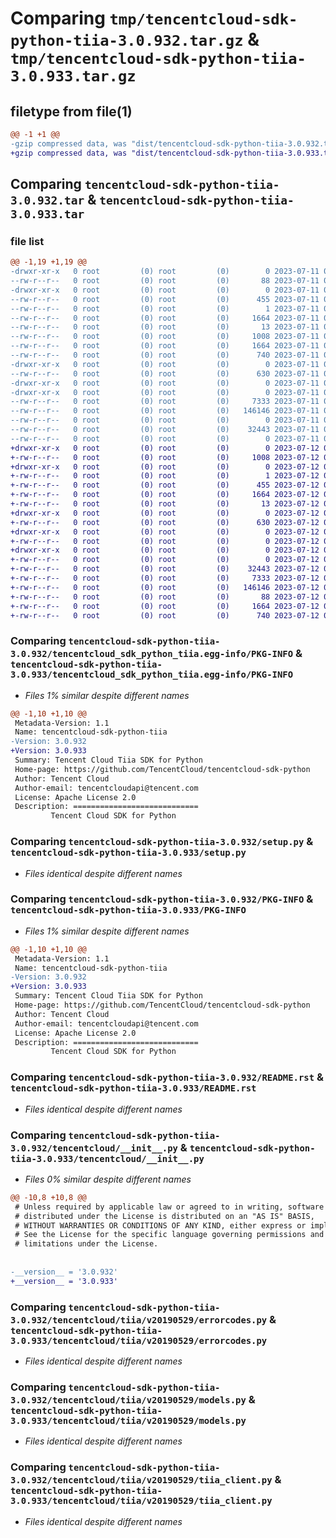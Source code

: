 # Comparing `tmp/tencentcloud-sdk-python-tiia-3.0.932.tar.gz` & `tmp/tencentcloud-sdk-python-tiia-3.0.933.tar.gz`

## filetype from file(1)

```diff
@@ -1 +1 @@
-gzip compressed data, was "dist/tencentcloud-sdk-python-tiia-3.0.932.tar", last modified: Tue Jul 11 01:02:27 2023, max compression
+gzip compressed data, was "dist/tencentcloud-sdk-python-tiia-3.0.933.tar", last modified: Wed Jul 12 00:42:51 2023, max compression
```

## Comparing `tencentcloud-sdk-python-tiia-3.0.932.tar` & `tencentcloud-sdk-python-tiia-3.0.933.tar`

### file list

```diff
@@ -1,19 +1,19 @@
-drwxr-xr-x   0 root         (0) root         (0)        0 2023-07-11 01:02:27.000000 tencentcloud-sdk-python-tiia-3.0.932/
--rw-r--r--   0 root         (0) root         (0)       88 2023-07-11 01:02:27.000000 tencentcloud-sdk-python-tiia-3.0.932/setup.cfg
-drwxr-xr-x   0 root         (0) root         (0)        0 2023-07-11 01:02:27.000000 tencentcloud-sdk-python-tiia-3.0.932/tencentcloud_sdk_python_tiia.egg-info/
--rw-r--r--   0 root         (0) root         (0)      455 2023-07-11 01:02:27.000000 tencentcloud-sdk-python-tiia-3.0.932/tencentcloud_sdk_python_tiia.egg-info/SOURCES.txt
--rw-r--r--   0 root         (0) root         (0)        1 2023-07-11 01:02:27.000000 tencentcloud-sdk-python-tiia-3.0.932/tencentcloud_sdk_python_tiia.egg-info/dependency_links.txt
--rw-r--r--   0 root         (0) root         (0)     1664 2023-07-11 01:02:27.000000 tencentcloud-sdk-python-tiia-3.0.932/tencentcloud_sdk_python_tiia.egg-info/PKG-INFO
--rw-r--r--   0 root         (0) root         (0)       13 2023-07-11 01:02:27.000000 tencentcloud-sdk-python-tiia-3.0.932/tencentcloud_sdk_python_tiia.egg-info/top_level.txt
--rw-r--r--   0 root         (0) root         (0)     1008 2023-07-11 01:02:27.000000 tencentcloud-sdk-python-tiia-3.0.932/setup.py
--rw-r--r--   0 root         (0) root         (0)     1664 2023-07-11 01:02:27.000000 tencentcloud-sdk-python-tiia-3.0.932/PKG-INFO
--rw-r--r--   0 root         (0) root         (0)      740 2023-07-11 01:02:27.000000 tencentcloud-sdk-python-tiia-3.0.932/README.rst
-drwxr-xr-x   0 root         (0) root         (0)        0 2023-07-11 01:02:27.000000 tencentcloud-sdk-python-tiia-3.0.932/tencentcloud/
--rw-r--r--   0 root         (0) root         (0)      630 2023-07-11 01:02:27.000000 tencentcloud-sdk-python-tiia-3.0.932/tencentcloud/__init__.py
-drwxr-xr-x   0 root         (0) root         (0)        0 2023-07-11 01:02:27.000000 tencentcloud-sdk-python-tiia-3.0.932/tencentcloud/tiia/
-drwxr-xr-x   0 root         (0) root         (0)        0 2023-07-11 01:02:27.000000 tencentcloud-sdk-python-tiia-3.0.932/tencentcloud/tiia/v20190529/
--rw-r--r--   0 root         (0) root         (0)     7333 2023-07-11 01:02:27.000000 tencentcloud-sdk-python-tiia-3.0.932/tencentcloud/tiia/v20190529/errorcodes.py
--rw-r--r--   0 root         (0) root         (0)   146146 2023-07-11 01:02:27.000000 tencentcloud-sdk-python-tiia-3.0.932/tencentcloud/tiia/v20190529/models.py
--rw-r--r--   0 root         (0) root         (0)        0 2023-07-11 01:02:27.000000 tencentcloud-sdk-python-tiia-3.0.932/tencentcloud/tiia/v20190529/__init__.py
--rw-r--r--   0 root         (0) root         (0)    32443 2023-07-11 01:02:27.000000 tencentcloud-sdk-python-tiia-3.0.932/tencentcloud/tiia/v20190529/tiia_client.py
--rw-r--r--   0 root         (0) root         (0)        0 2023-07-11 01:02:27.000000 tencentcloud-sdk-python-tiia-3.0.932/tencentcloud/tiia/__init__.py
+drwxr-xr-x   0 root         (0) root         (0)        0 2023-07-12 00:42:51.000000 tencentcloud-sdk-python-tiia-3.0.933/
+-rw-r--r--   0 root         (0) root         (0)     1008 2023-07-12 00:42:51.000000 tencentcloud-sdk-python-tiia-3.0.933/setup.py
+drwxr-xr-x   0 root         (0) root         (0)        0 2023-07-12 00:42:51.000000 tencentcloud-sdk-python-tiia-3.0.933/tencentcloud_sdk_python_tiia.egg-info/
+-rw-r--r--   0 root         (0) root         (0)        1 2023-07-12 00:42:51.000000 tencentcloud-sdk-python-tiia-3.0.933/tencentcloud_sdk_python_tiia.egg-info/dependency_links.txt
+-rw-r--r--   0 root         (0) root         (0)      455 2023-07-12 00:42:51.000000 tencentcloud-sdk-python-tiia-3.0.933/tencentcloud_sdk_python_tiia.egg-info/SOURCES.txt
+-rw-r--r--   0 root         (0) root         (0)     1664 2023-07-12 00:42:51.000000 tencentcloud-sdk-python-tiia-3.0.933/tencentcloud_sdk_python_tiia.egg-info/PKG-INFO
+-rw-r--r--   0 root         (0) root         (0)       13 2023-07-12 00:42:51.000000 tencentcloud-sdk-python-tiia-3.0.933/tencentcloud_sdk_python_tiia.egg-info/top_level.txt
+drwxr-xr-x   0 root         (0) root         (0)        0 2023-07-12 00:42:51.000000 tencentcloud-sdk-python-tiia-3.0.933/tencentcloud/
+-rw-r--r--   0 root         (0) root         (0)      630 2023-07-12 00:42:51.000000 tencentcloud-sdk-python-tiia-3.0.933/tencentcloud/__init__.py
+drwxr-xr-x   0 root         (0) root         (0)        0 2023-07-12 00:42:51.000000 tencentcloud-sdk-python-tiia-3.0.933/tencentcloud/tiia/
+-rw-r--r--   0 root         (0) root         (0)        0 2023-07-12 00:42:51.000000 tencentcloud-sdk-python-tiia-3.0.933/tencentcloud/tiia/__init__.py
+drwxr-xr-x   0 root         (0) root         (0)        0 2023-07-12 00:42:51.000000 tencentcloud-sdk-python-tiia-3.0.933/tencentcloud/tiia/v20190529/
+-rw-r--r--   0 root         (0) root         (0)        0 2023-07-12 00:42:51.000000 tencentcloud-sdk-python-tiia-3.0.933/tencentcloud/tiia/v20190529/__init__.py
+-rw-r--r--   0 root         (0) root         (0)    32443 2023-07-12 00:42:51.000000 tencentcloud-sdk-python-tiia-3.0.933/tencentcloud/tiia/v20190529/tiia_client.py
+-rw-r--r--   0 root         (0) root         (0)     7333 2023-07-12 00:42:51.000000 tencentcloud-sdk-python-tiia-3.0.933/tencentcloud/tiia/v20190529/errorcodes.py
+-rw-r--r--   0 root         (0) root         (0)   146146 2023-07-12 00:42:51.000000 tencentcloud-sdk-python-tiia-3.0.933/tencentcloud/tiia/v20190529/models.py
+-rw-r--r--   0 root         (0) root         (0)       88 2023-07-12 00:42:51.000000 tencentcloud-sdk-python-tiia-3.0.933/setup.cfg
+-rw-r--r--   0 root         (0) root         (0)     1664 2023-07-12 00:42:51.000000 tencentcloud-sdk-python-tiia-3.0.933/PKG-INFO
+-rw-r--r--   0 root         (0) root         (0)      740 2023-07-12 00:42:51.000000 tencentcloud-sdk-python-tiia-3.0.933/README.rst
```

### Comparing `tencentcloud-sdk-python-tiia-3.0.932/tencentcloud_sdk_python_tiia.egg-info/PKG-INFO` & `tencentcloud-sdk-python-tiia-3.0.933/tencentcloud_sdk_python_tiia.egg-info/PKG-INFO`

 * *Files 1% similar despite different names*

```diff
@@ -1,10 +1,10 @@
 Metadata-Version: 1.1
 Name: tencentcloud-sdk-python-tiia
-Version: 3.0.932
+Version: 3.0.933
 Summary: Tencent Cloud Tiia SDK for Python
 Home-page: https://github.com/TencentCloud/tencentcloud-sdk-python
 Author: Tencent Cloud
 Author-email: tencentcloudapi@tencent.com
 License: Apache License 2.0
 Description: ============================
         Tencent Cloud SDK for Python
```

### Comparing `tencentcloud-sdk-python-tiia-3.0.932/setup.py` & `tencentcloud-sdk-python-tiia-3.0.933/setup.py`

 * *Files identical despite different names*

### Comparing `tencentcloud-sdk-python-tiia-3.0.932/PKG-INFO` & `tencentcloud-sdk-python-tiia-3.0.933/PKG-INFO`

 * *Files 1% similar despite different names*

```diff
@@ -1,10 +1,10 @@
 Metadata-Version: 1.1
 Name: tencentcloud-sdk-python-tiia
-Version: 3.0.932
+Version: 3.0.933
 Summary: Tencent Cloud Tiia SDK for Python
 Home-page: https://github.com/TencentCloud/tencentcloud-sdk-python
 Author: Tencent Cloud
 Author-email: tencentcloudapi@tencent.com
 License: Apache License 2.0
 Description: ============================
         Tencent Cloud SDK for Python
```

### Comparing `tencentcloud-sdk-python-tiia-3.0.932/README.rst` & `tencentcloud-sdk-python-tiia-3.0.933/README.rst`

 * *Files identical despite different names*

### Comparing `tencentcloud-sdk-python-tiia-3.0.932/tencentcloud/__init__.py` & `tencentcloud-sdk-python-tiia-3.0.933/tencentcloud/__init__.py`

 * *Files 0% similar despite different names*

```diff
@@ -10,8 +10,8 @@
 # Unless required by applicable law or agreed to in writing, software
 # distributed under the License is distributed on an "AS IS" BASIS,
 # WITHOUT WARRANTIES OR CONDITIONS OF ANY KIND, either express or implied.
 # See the License for the specific language governing permissions and
 # limitations under the License.
 
 
-__version__ = '3.0.932'
+__version__ = '3.0.933'
```

### Comparing `tencentcloud-sdk-python-tiia-3.0.932/tencentcloud/tiia/v20190529/errorcodes.py` & `tencentcloud-sdk-python-tiia-3.0.933/tencentcloud/tiia/v20190529/errorcodes.py`

 * *Files identical despite different names*

### Comparing `tencentcloud-sdk-python-tiia-3.0.932/tencentcloud/tiia/v20190529/models.py` & `tencentcloud-sdk-python-tiia-3.0.933/tencentcloud/tiia/v20190529/models.py`

 * *Files identical despite different names*

### Comparing `tencentcloud-sdk-python-tiia-3.0.932/tencentcloud/tiia/v20190529/tiia_client.py` & `tencentcloud-sdk-python-tiia-3.0.933/tencentcloud/tiia/v20190529/tiia_client.py`

 * *Files identical despite different names*

